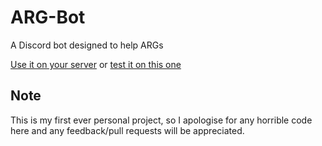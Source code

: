 # ARG-Bot
A Discord bot designed to help ARGs

[Use it on your server](https://discordapp.com/oauth2/authorize?&client_id=531971069549084673&scope=bot&permissions=2048) or [test it on this one](https://discordapp.com/invite/uDNJGxQ)

## Note
This is my first ever personal project, so I apologise for any horrible code here and any feedback/pull requests will be appreciated. 